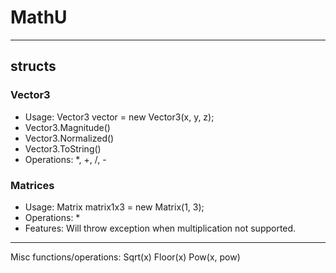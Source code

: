 # MathU

***

## structs
### Vector3
- Usage: Vector3 vector = new Vector3(x, y, z);
- Vector3.Magnitude()
- Vector3.Normalized()
- Vector3.ToString()
- Operations: *, +, /, -

### Matrices
- Usage: Matrix matrix1x3 = new Matrix(1, 3);
- Operations: *
- Features: Will throw exception when multiplication not supported.
***

Misc functions/operations:
Sqrt(x)
Floor(x)
Pow(x, pow)


